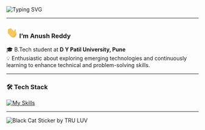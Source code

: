 ![Typing SVG](https://readme-typing-svg.demolab.com?font=Fira+Code&size=28&pause=1000&color=F75C7E&width=500&lines=Hello+World!;Namaste+World!;Bonjour+World!)

---

### <img src="https://raw.githubusercontent.com/ABSphreak/ABSphreak/master/gifs/Hi.gif" width="30px"> I’m Anush Reddy
🎓 B.Tech student at **D Y Patil University, Pune**  
💡 Enthusiastic about exploring emerging technologies and continuously learning to enhance technical and problem-solving skills.

---

### 🛠️ Tech Stack
[![My Skills](https://skillicons.dev/icons?i=python,cpp,tensorflow,flask,github,html,css&size=55&perline=7)](https://skillicons.dev)

---
![Black Cat Sticker by TRU LUV](https://github.com/user-attachments/assets/761e7780-7e89-4015-b84a-36360b7d6150)
